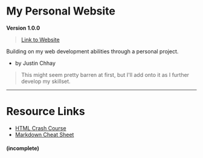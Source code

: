 # My Personal Website
**Version 1.0.0**
> [Link to Website](https://justin-chhay.github.io/)

Building on my web development abilities through a personal project.
* by Justin Chhay
> This might seem pretty barren at first, but I'll add onto it as I further develop my skillset.

*** 
# Resource Links
* [HTML Crash Course](https://www.youtube.com/watch?v=UB1O30fR-EE)
* [Markdown Cheat Sheet](https://github.com/adam-p/markdown-here/wiki/Markdown-Cheatsheet)
#### (incomplete)
